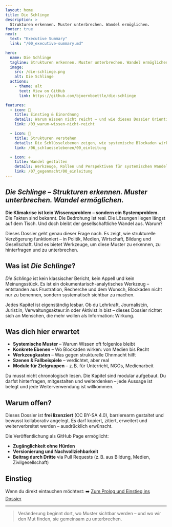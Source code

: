 ```yaml
---
layout: home
title: Die Schlinge
description: >
  Strukturen erkennen. Muster unterbrechen. Wandel ermöglichen.
footer: true
next:
  text: "Executive Summary"
  link: "/00_executive-summary.md"

hero:
  name: Die Schlinge
  tagline: Strukturen erkennen. Muster unterbrechen. Wandel ermöglichen.
  image:
    src: /die-schlinge.png
    alt: Die Schlinge
  actions:
    - theme: alt
      text: View on GitHub
      link: https://github.com/bjoernboettle/die-schlinge

features:
  - icon: 🧭
    title: Einstieg & Einordnung
    details: Warum Wissen nicht reicht – und wie dieses Dossier Orientierung bietet.
    link: /03_warum-wissen-nicht-reicht

  - icon: 🧠
    title: Strukturen verstehen
    details: Die Schlüssel­ebenen zeigen, wie systemische Blockaden wirken – und sich stabilisieren.
    link: /06_schluesselebenen/00_einleitung

  - icon: ✊
    title: Wandel gestalten
    details: Werkzeuge, Rollen und Perspektiven für systemischen Wandel in Bildung, Alltag und Gesellschaft.
    link: /07_gegenmacht/00_einleitung
---
```


## _Die Schlinge – Strukturen erkennen. Muster unterbrechen. Wandel ermöglichen._

**Die Klimakrise ist kein Wissensproblem – sondern ein Systemproblem.**
Die Fakten sind bekannt. Die Bedrohung ist real. Die Lösungen liegen längst auf dem Tisch.
Und doch bleibt der gesellschaftliche Wandel aus. Warum?

Dieses Dossier geht genau dieser Frage nach. Es zeigt, wie strukturelle Verzögerung funktioniert – in Politik, Medien, Wirtschaft, Bildung und Gesellschaft. Und es bietet Werkzeuge, um diese Muster zu erkennen, zu hinterfragen und zu unterbrechen.

## Was ist _Die Schlinge_?

_Die Schlinge_ ist kein klassischer Bericht, kein Appell und kein Meinungsstück.
Es ist ein dokumentarisch-analytisches Werkzeug – entstanden aus Frustration, Recherche und dem Wunsch, Blockaden nicht nur zu benennen, sondern systematisch sichtbar zu machen.

Jedes Kapitel ist eigenständig lesbar.
Ob du Lehrkraft, Journalist:in, Jurist:in, Verwaltungsakteur:in oder Aktivist:in bist – dieses Dossier richtet sich an Menschen, die mehr wollen als Information: Wirkung.

## Was dich hier erwartet

- **Systemische Muster** – Warum Wissen oft folgenlos bleibt
- **Konkrete Ebenen** – Wo Blockaden wirken: von Medien bis Recht
- **Werkzeugkasten** – Was gegen strukturelle Ohnmacht hilft
- **Szenen & Fallbeispiele** – verdichtet, aber real
- **Module für Zielgruppen** – z. B. für Unterricht, NGOs, Medienarbeit

Du musst nicht chronologisch lesen. Die Kapitel sind modular aufgebaut.
Du darfst hinterfragen, mitgestalten und weiterdenken – jede Aussage ist belegt und jede Weiterverwendung ist willkommen.

## Warum offen?

Dieses Dossier ist **frei lizenziert** (CC BY-SA 4.0), barrierearm gestaltet und bewusst kollaborativ angelegt.
Es darf kopiert, zitiert, erweitert und weiterverbreitet werden – ausdrücklich erwünscht.

Die Veröffentlichung als GitHub Page ermöglicht:

- **Zugänglichkeit ohne Hürden**
- **Versionierung und Nachvollziehbarkeit**
- **Beitrag durch Dritte** via Pull Requests (z. B. aus Bildung, Medien, Zivilgesellschaft)

## Einstieg

Wenn du direkt eintauchen möchtest:
➡️ [Zum Prolog und Einstieg ins Dossier](prolog.md)

---

> Veränderung beginnt dort, wo Muster sichtbar werden –
> und wo wir den Mut finden, sie gemeinsam zu unterbrechen.
